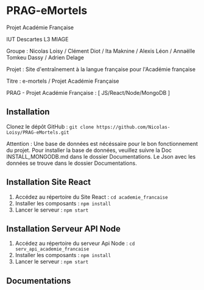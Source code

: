 # PRAG-eMortels

Projet Académie Française 

IUT Descartes L3 MIAGE

Groupe : Nicolas Loisy / Clément Diot / Ita Maknine / Alexis Léon / Annaëlle Tomkeu Dassy / Adrien Delage

Projet : Site d'entraînement à la langue française pour l'Académie française

Titre : e-mortels / Projet Académie Française

PRAG - Projet Académie Française : [ JS/React/Node/MongoDB ]

## Installation

Clonez le dépôt GitHub : `git clone https://github.com/Nicolas-Loisy/PRAG-eMortels.git`

Attention : Une base de données est nécéssaire pour le bon fonctionnement du projet.
Pour installer la base de données, veuillez suivre la Doc INSTALL_MONGODB.md dans le dossier Documentations.
Le Json avec les données se trouve dans le dossier Documentations.

## Installation Site React

1. Accédez au répertoire du Site React : `cd academie_francaise`
2. Installer les composants : `npm install`
3. Lancer le serveur : `npm start`

## Installation Serveur API Node

1. Accédez au répertoire du serveur Api Node : `cd serv_api_academie_francaise`
2. Installer les composants : `npm install`
3. Lancer le serveur : `npm start`

## Documentations
